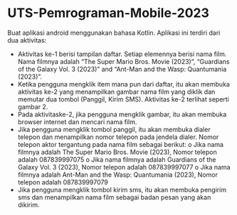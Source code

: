 # UTS-Pemrograman-Mobile-2023
Buat aplikasi android menggunakan bahasa Kotlin. Aplikasi ini terdiri dari dua aktivitas:
- Aktivitas ke-1 berisi tampilan daftar. Setiap elemennya berisi nama film. Nama filmnya adalah “The Super Mario Bros. Movie (2023)”, “Guardians of the Galaxy Vol. 3 (2023)” and “Ant-Man and the Wasp: Quantumania (2023)”.
- Ketika pengguna mengklik item mana pun dari daftar, itu akan membuka aktivitas ke-2 yang menampilkan gambar nama film yang diklik dan memutar dua tombol (Panggil, Kirim SMS). Aktivitas ke-2 terlihat seperti gambar 2.
- Pada aktivitaske-2, jika pengguna mengklik gambar, itu akan membuka browser internet dan mencari nama film.
- Jika pengguna mengklik tombol panggil, itu akan membuka dialer telepon dan menampilkan nomor telepon pada jendela dialer. Nomor telepon aktor tergantung pada nama film sebagai berikut:
o Jika nama filmnya adalah The Super Mario Bros. Movie (2023), Nomor telepon adalah 087839997075
o Jika nama filmnya adalah Guardians of the Galaxy Vol. 3 (2023), Nomor telepon adalah 087839997077
o Jika nama filmnya adalah Ant-Man and the Wasp: Quantumania (2023), Nomor telepon adalah 087839997079
- Jika pengguna mengklik tombol kirim sms, itu akan membuka pengirim sms dan menampilkan nama film sebagai badan pesan yang akan dikirim.
